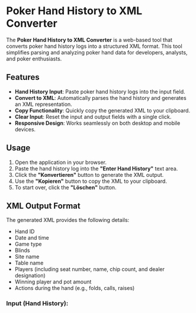 # Poker Hand History to XML Converter

The **Poker Hand History to XML Converter** is a web-based tool that converts poker hand history logs into a structured XML format. This tool simplifies parsing and analyzing poker hand data for developers, analysts, and poker enthusiasts.

## Features

- **Hand History Input**: Paste poker hand history logs into the input field.
- **Convert to XML**: Automatically parses the hand history and generates an XML representation.
- **Copy Functionality**: Quickly copy the generated XML to your clipboard.
- **Clear Input**: Reset the input and output fields with a single click.
- **Responsive Design**: Works seamlessly on both desktop and mobile devices.

## Usage

1. Open the application in your browser.
2. Paste the hand history log into the **"Enter Hand History"** text area.
3. Click the **"Konvertieren"** button to generate the XML output.
4. Use the **"Kopieren"** button to copy the XML to your clipboard.
5. To start over, click the **"Löschen"** button.

## XML Output Format

The generated XML provides the following details:
- Hand ID
- Date and time
- Game type
- Blinds
- Site name
- Table name
- Players (including seat number, name, chip count, and dealer designation)
- Winning player and pot amount
- Actions during the hand (e.g., folds, calls, raises)



### Input (Hand History):
